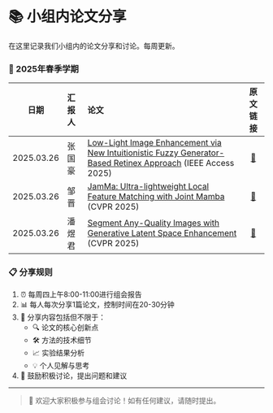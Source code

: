 # 📚 小组内论文分享

在这里记录我们小组内的论文分享和讨论。每周更新。

### 🌟 2025年春季学期

| 日期 |  汇报人  | 论文 | 原文链接 |
| :---: |:--------------|:------------------------------------------------------------------------------------------------------------------------------------------------------------------|:--------:|
| 2025.03.26 | 张国豪 | [Low-Light Image Enhancement via New Intuitionistic Fuzzy Generator-Based Retinex Approach](https://shixuan7.github.io/ahu-test/papers/1-low-light-enhancement) (IEEE Access 2025) | [📄](https://ieeexplore.ieee.org/document/10902139) |
| 2025.03.26 | 邹晋 | [JamMa: Ultra-lightweight Local Feature Matching with Joint Mamba](https://shixuan7.github.io/ahu-test/papers/2-jamma-feature-matching) (CVPR 2025) | [📄](https://arxiv.org/abs/2503.03437) |
| 2025.03.26 | 潘煜君 | [Segment Any-Quality Images with Generative Latent Space Enhancement](https://shixuan7.github.io/ahu-test/papers/3-pyj) (CVPR  2025) | [📄](https://arxiv.org/abs/2503.12507) |


### 📋 分享规则
1. ⏰ 每周四上午8:00-11:00进行组会报告
2. 📊 每人每次分享1篇论文，控制时间在20-30分钟
3. 📝 分享内容包括但不限于：
   - 🔍 论文的核心创新点
   - 🛠️ 方法的技术细节
   - 📈 实验结果分析
   - 💡 个人见解与思考
4. 🤝 鼓励积极讨论，提出问题和建议
---

> 💫 欢迎大家积极参与组会讨论！如有任何建议，请随时提出。
